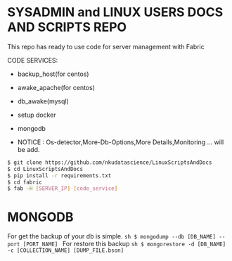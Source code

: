 # SYSADMIN and LINUX USERS DOCS AND SCRIPTS REPO
This repo has ready to use code for server management with Fabric


CODE SERVICES:
* backup_host(for centos)
* awake_apache(for centos)
* db_awake(mysql)
* setup docker
* mongodb

* NOTICE : Os-detector,More-Db-Options,More Details,Monitoring ... will be add. 


```sh
$ git clone https://github.com/nkudatascience/LinuxScriptsAndDocs
$ cd LinuxScriptsAndDocs
$ pip install -r requirements.txt
$ cd fabric
$ fab -H [SERVER_IP] [code_service]
```
# MONGODB
For get the backup of your db is simple.
	```sh
		$ mongodump --db [DB_NAME] --port [PORT_NAME]
	```
For restore this backup
	   ```sh
		$ mongorestore -d [DB_NAME] -c [COLLECTION_NAME] [DUMP_FILE.bson]
	   ```

